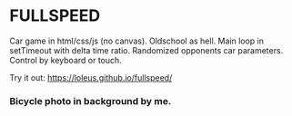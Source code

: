 # FULLSPEED

Car game in html/css/js (no canvas). 
Oldschool as hell.
Main loop in setTimeout with delta time ratio.
Randomized opponents car parameters.
Control by keyboard or touch.

Try it out: https://loleus.github.io/fullspeed/

### Bicycle photo in background by me.
